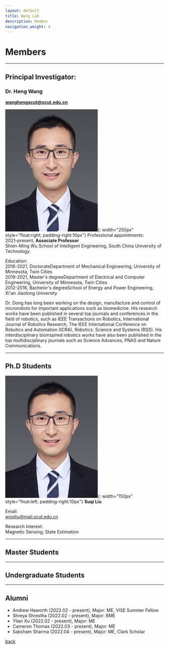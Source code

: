 ```yaml
---
layout: default
title: Wang Lab
description: Member
navigation_weight: 4
---
```


# Members

-----

## Principal Investigator:
### Dr. **Heng Wang**
**wanghengscut@scut.edu.cn**  

![PI](wangheng.jpg){: width="250px" style="float:right; padding-right:10px"} 
Professional appointments:  
2021-present, **Associate Professor**  
Shien-Ming Wu School of Intelligent Engineering, South China University of Technology.   

Education:  
2016-2021, DoctorateDepartment of Mechanical Engineering, University of Minnesota, Twin Cities  
2019-2021, Master's degreeDepartment of Electrical and Computer Engineering, University of Minnesota, Twin Cities  
2012-2016, Bachelor's degreeSchool of Energy and Power Engineering, Xi'an Jiaotong University

Dr. Dong has long been working on the design, manufacture and control of microrobots for important applications such as biomedicine. His research works have been published in several top journals and conferences in the field of robotics, such as IEEE Transactions on Robotics, International Journal of Robotics Research, The IEEE International Conference on Robotics and Automation (ICRA), Robotics: Science and Systems (RSS). His interdisciplinary bioinspired robotics works have also been published in the top multidisciplinary journals such as Science Advances, PNAS and Nature Communications. 

-----

## Ph.D Students
![PI](wangheng.jpg){: width="150px" style="float:left; padding-right:10px"} 
**Suqi Liu**  

Email:  
wisqliu@mail.scut.edu.cn  

Research Interest:  
Magnetic Sensing; State Estimation




---

## Master Students





---

## Undergraduate Students




---

## Alumni
* Andrew Haworth (2022.02 - present), Major: ME, VISE Summer Fellow
* Shreya Shrestha (2022.02 - present), Major: BME
* Yilan Xu (2022.02 - present), Major: ME
* Cameron Thomas (2022.03 - present), Major: ME
* Saksham Sharma (2022.04 - present), Major: ME, Clark Scholar



[back](./)


